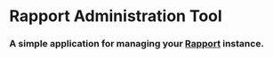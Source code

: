 # Rapport Administration Tool
### A simple application for managing your [Rapport](https://github.com/rapport-chat/rapport) instance.
